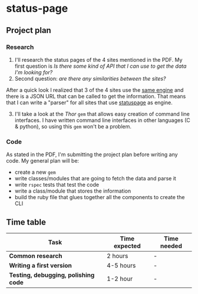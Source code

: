 # status-page

## Project plan

### Research

1. I'll research the status pages of the 4 sites mentioned in the PDF. My first question is
*Is there some kind of API that I can use to get the data I'm looking for?*
2. Second question: *are there any similarities between the sites?*

 After a quick look I realized that 3 of the 4 sites use the [same engine][1] and there is a JSON URL that
can be called to get the information. That means that I can write a "parser" for all sites that use
[statuspage][1] as engine.

3. I'll take a look at the *Thor* `gem` that allows easy creation of command line interfaces. I have written
command line interfaces in other languages (C & python), so using this `gem` won't be a problem.


### Code

As stated in the PDF, I'm submitting the project plan before writing any code. My general plan will be:

- create a new `gem`
- write classes/modules that are going to fetch the data and parse it
- write `rspec` tests that test the code
- write a class/module that stores the information
- build the ruby file that glues together all the components to create the CLI

## Time table

| Task   | Time expected | Time needed |
|--------|---------------|-------------|
| **Common research** | 2 hours | - |
| **Writing a first version** | 4-5 hours | - |
| **Testing, debugging, polishing code** | 1-2 hour | - |


[1]: https://www.statuspage.io
